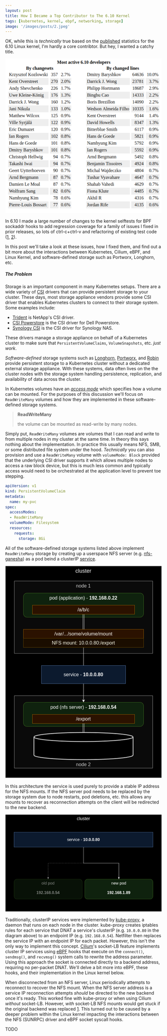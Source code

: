 ```yaml
---
layout: post
title: How I Became a Top Contributor to The 6.10 Kernel
tags: [kubernetes, kernel, ebpf, networking, storage]
image: '/images/posts/2.jpeg'
---
```


OK, while this is *technically* true based on the [published](https://lwn.net/Articles/981559/)
statistics for the 6.10 Linux kernel, I'm hardly a core contribtor. But hey,
I wanted a catchy title.

![alt](/images/posts/6.10-contributors.png)

In 6.10 I made a large number of changes to the kernel selftests for BPF
sockaddr hooks to add regression coverage for a family of issues I fixed in
prior releases, so lots of ctrl-c+ctrl-v and refactoring of existing test code 
([1](https://lore.kernel.org/bpf/20240510190246.3247730-1-jrife@google.com/T/#u),
[2](https://lore.kernel.org/bpf/20240429214529.2644801-1-jrife@google.com/T/#u)).

In this post we'll take a look at these issues, how I fixed them, and find out
a bit more about the interactions between Kubernetes, Cilium, eBPF, and Linux
Kernel, and software-defined storage such as Portworx, Longhorn, etc.

##### The Problem

Storage is an important component in many Kubernetes setups. There are a wide
variety of [CSI](https://kubernetes-csi.github.io/docs/) drivers that can
provide persistent storage to your cluster. These days, most storage appliance
vendors provide some CSI driver that enables Kubernetes clusters to connect to
their storage system. Some examples include:

* [Trident](https://docs.netapp.com/us-en/netapp-solutions/containers/rh-os-n_overview_trident.html)
  is NetApp's CSI driver.
* [CSI Powerstore](https://github.com/dell/csi-powerstore) is the CSI driver for
  Dell Powerstore.
* [Synology CSI](https://github.com/SynologyOpenSource/synology-csi) is the CSI
  driver for Synology NAS.

These drivers manage a storage appliance on behalf of a Kubernetes cluster to
make sure that `PersistentVolumeClaims`, `VolumeSnapshots`, etc. *just work*.

*Software-defined* storage systems such as [Longhorn](https://longhorn.io/),
[Portworx](https://portworx.com/), and [Robin](https://docs.robin.io/) provide
persistent storage to a Kubernetes cluster without a dedicated external storage
appliance. With these systems, data often lives on the the cluster nodes with
the storage system handling persistence, replication, and availability of data
across the cluster.

In Kubernetes volumes have an [*access mode*](https://kubernetes.io/docs/concepts/storage/persistent-volumes/#access-modes)
which specifies how a volume can be mounted. For the purposes of this discussion
we'll focus on `ReadWriteMany` volumes and how they are implemented in these
software-defined storage systems.

> **ReadWriteMany**
>
> the volume can be mounted as read-write by many nodes.

Simply put, `ReadWriteMany` volumes are volumes that I can read and write to
from multiple nodes in my cluster at the same time. In theory this says nothing
about the implementation. In practice this usually means NFS, SMB, or some
distributed file system under the hood. *Technically* you can also provision and
use a `ReadWriteMany` volume with `volumeMode: Block` provided that the
underlying CSI driver supports it which allows multiple nodes to access a raw
block device, but this is much less common and typically access would need to be
orchestrated at the application level to prevent toe stepping.

```yaml
apiVersion: v1
kind: PersistentVolumeClaim
metadata:
  name: my-pvc
spec:
  accessModes:
  - ReadWriteMany
  volumeMode: Filesystem
  resources:
    requests:
      storage: 8Gi
```

All of the software-defined storage systems listed above implement
`ReadWriteMany` storage by creating up a userspace NFS server
(e.g. [nfs-ganesha](https://github.com/nfs-ganesha/nfs-ganesha)) as a pod
beind a clusterIP [service](https://kubernetes.io/docs/concepts/services-networking/service/).

![alt](/images/posts/sds.png)

In this architecture the service is used purely to provide a stable IP address
for the NFS mounts. If the NFS server pod needs to be replaced by the storage
system due to node restarts, pod deletions, etc. this allows any mounts to
recover as reconnection attempts on the client will be redirected to the new
backend.

![alt](/images/posts/failover.png)

Traditionally, clusterIP services were implemented by [kube-proxy](https://kubernetes.io/docs/reference/command-line-tools-reference/kube-proxy/),
a daemon that runs on each node in the cluster. kube-proxy creates iptables
rules for each service that DNAT a service's clusterIP (e.g. `10.0.0.80` in the
diagram above) to an endpoint IP (e.g. `192.168.0.54`). Netfilter then replaces
the service IP with an endpoint IP for each packet. However, this isn't the
only way to implement this concept. [Cilium](https://cilium.io/)'s socket-LB
feature implements cluster IP services using [eBPF](https://ebpf.io/) hooks
that execute on the `connect()`, `sendmsg()`, and `recvmsg()` system calls to
rewrite the address parameter. Using this approach the socket is connected
directly to a backend address, requiring no per-packet DNAT. We'll delve a bit
more into eBPF, these hooks, and their implementation in the Linux kernel below.

When disconnected from an NFS server, Linux periodically attempts to reconnect
to recover the NFS mount. When the NFS server address is a service IP
reconnection attempts *should* be directed to the new backend once it's ready.
This worked fine with kube-proxy or when using Cilium *without* socket-LB.
However, *with* socket-LB NFS mounts would get stuck if the original backend
was replaced [1](https://github.com/cilium/cilium/issues/21541). This turned out
to be caused by a deeper problem within the Linux kernel impacting the
interactions between the NFS (SUNRPC) driver and eBPF socket syscall hooks.

TODO
